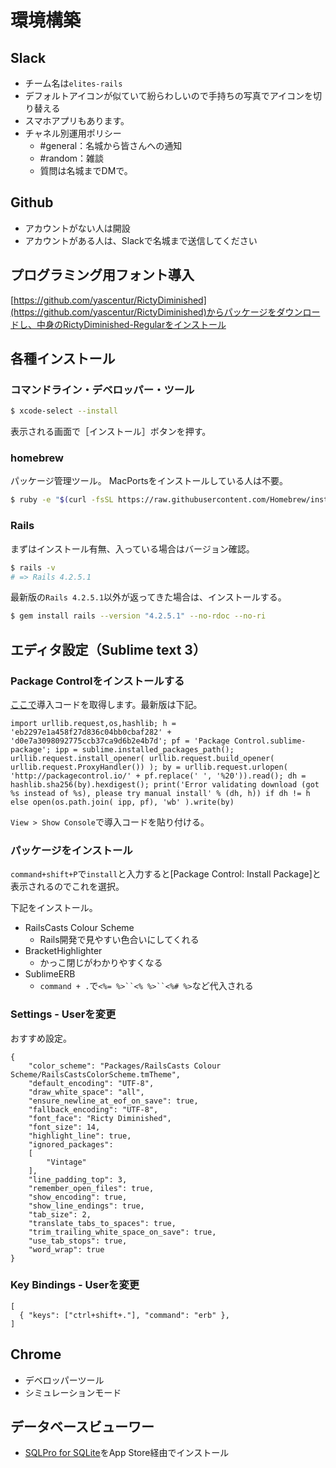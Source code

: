 # 環境構築
## Slack
- チーム名は`elites-rails`
- デフォルトアイコンが似ていて紛らわしいので手持ちの写真でアイコンを切り替える
- スマホアプリもあります。
- チャネル別運用ポリシー
	- \#general：名城から皆さんへの通知
	- \#random：雑談
	- 質問は名城までDMで。

## Github
- アカウントがない人は開設
- アカウントがある人は、Slackで名城まで送信してください

## プログラミング用フォント導入
[https://github.com/yascentur/RictyDiminished](https://github.com/yascentur/RictyDiminished)からパッケージをダウンロードし、中身のRictyDiminished-Regularをインストール

## 各種インストール
### コマンドライン・デベロッパー・ツール

```bash
$ xcode-select --install
```

表示される画面で［インストール］ボタンを押す。

### homebrew
パッケージ管理ツール。
MacPortsをインストールしている人は不要。

```bash
$ ruby -e "$(curl -fsSL https://raw.githubusercontent.com/Homebrew/install/master/install)"
```

### Rails
まずはインストール有無、入っている場合はバージョン確認。

```bash
$ rails -v
# => Rails 4.2.5.1
```

最新版の`Rails 4.2.5.1`以外が返ってきた場合は、インストールする。

```bash
$ gem install rails --version "4.2.5.1" --no-rdoc --no-ri
```

## エディタ設定（Sublime text 3）
### Package Controlをインストールする

[ここで](https://packagecontrol.io/installation)導入コードを取得します。最新版は下記。

```
import urllib.request,os,hashlib; h = 'eb2297e1a458f27d836c04bb0cbaf282' + 'd0e7a3098092775ccb37ca9d6b2e4b7d'; pf = 'Package Control.sublime-package'; ipp = sublime.installed_packages_path(); urllib.request.install_opener( urllib.request.build_opener( urllib.request.ProxyHandler()) ); by = urllib.request.urlopen( 'http://packagecontrol.io/' + pf.replace(' ', '%20')).read(); dh = hashlib.sha256(by).hexdigest(); print('Error validating download (got %s instead of %s), please try manual install' % (dh, h)) if dh != h else open(os.path.join( ipp, pf), 'wb' ).write(by)
```

`View > Show Console`で導入コードを貼り付ける。

### パッケージをインストール
`command+shift+P`で`install`と入力すると[Package Control: Install Package]と表示されるのでこれを選択。

下記をインストール。

- RailsCasts Colour Scheme
	- Rails開発で見やすい色合いにしてくれる
- BracketHighlighter
	- かっこ閉じがわかりやすくなる
- SublimeERB
	- `command + .`で`<%= %>``<% %>``<%# %>`など代入される

### Settings - Userを変更
おすすめ設定。

```
{
	"color_scheme": "Packages/RailsCasts Colour Scheme/RailsCastsColorScheme.tmTheme",
	"default_encoding": "UTF-8",
	"draw_white_space": "all",
	"ensure_newline_at_eof_on_save": true,
	"fallback_encoding": "UTF-8",
	"font_face": "Ricty Diminished",
	"font_size": 14,
	"highlight_line": true,
	"ignored_packages":
	[
		"Vintage"
	],
	"line_padding_top": 3,
	"remember_open_files": true,
	"show_encoding": true,
	"show_line_endings": true,
	"tab_size": 2,
	"translate_tabs_to_spaces": true,
	"trim_trailing_white_space_on_save": true,
	"use_tab_stops": true,
	"word_wrap": true
}
```

### Key Bindings - Userを変更

```
[
  { "keys": ["ctrl+shift+."], "command": "erb" },
]
```

## Chrome
- デベロッパーツール
- シミュレーションモード

## データベースビューワー
-  [SQLPro for SQLite](https://itunes.apple.com/jp/app/sqlpro-for-sqlite-read-only/id635299994?mt=12)をApp Store経由でインストール